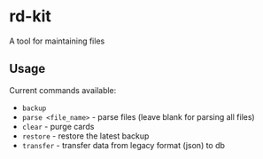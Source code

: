 # rd-kit

A tool for maintaining files

## Usage

Current commands available:

- `backup`
- `parse <file_name>` - parse files (leave blank for parsing all files)
- `clear` - purge cards
- `restore` - restore the latest backup
- `transfer` - transfer data from legacy format (json) to db

